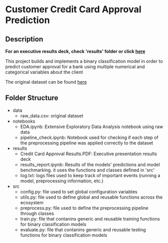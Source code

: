# Customer Credit Card Approval Prediction

## Description

**For an executive results deck, check 'results' folder or click [here](https://drive.google.com/file/d/1ZX0cnJZiThBepglX8eQ_JZEEGk-J7xm2/view?usp=sharing)**

This project builds and implements a binary classification model in order to predict customer approval for a bank using multiple numerical and categorical variables about the client

The original dataset can be found [here](https://www.kaggle.com/datasets/rohitudageri/credit-card-details?select=Credit_card.csv)

## Folder Structure
- data
    - raw_data.csv: original dataset
- notebooks
    - EDA.ipynb: Extensive Exploratory Data Analysis notebook using raw data
    - pipeline_check.ipynb: Notebook used for checking if each step of the preprocessing pipeline was applied correctly to the dataset
- results
    - Credit Card Approval Results.PDF: Executive presentation results deck
    - results_report.ipynb: Results of the models' predictions and model benchmarking. it uses the functions and classes defined in 'src'
    - log.txt: logs files used to keep track of important events (running a model, preprocessing information, etc.)
- src
    - config.py: file used to set global configuration variables
    - utils.py: file used to define global and reusable functions across the ecosystem
    - preprocess.py: file used to define the preprocessing pipeline through classes
    - train.py: file that contanins generic and reusable training functions for binary classification  models
    - evaluate.py: file that contanins generic and reusable testing functions for binary classification  models
